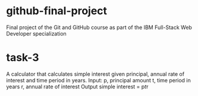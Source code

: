 # github-final-project
Final project of the Git and GitHub course as part of the IBM Full-Stack Web Developer specialization

# task-3
A calculator that calculates simple interest given principal, annual rate of interest and time period in years.
Input:
   p, principal amount
   t, time period in years
   r, annual rate of interest
Output
   simple interest = p*t*r
